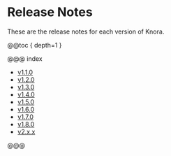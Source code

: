 # Release Notes

These are the release notes for each version of Knora.

@@toc { depth=1 }

@@@ index

* [v1.1.0](v1.1.0.md)
* [v1.2.0](v1.2.0.md)
* [v1.3.0](v1.3.0.md)
* [v1.4.0](v1.4.0.md)
* [v1.5.0](v1.5.0.md)
* [v1.6.0](v1.6.0.md)
* [v1.7.0](v1.7.0.md)
* [v1.8.0](v1.8.0.md)
* [v2.x.x](v2.x.x.md)

@@@
